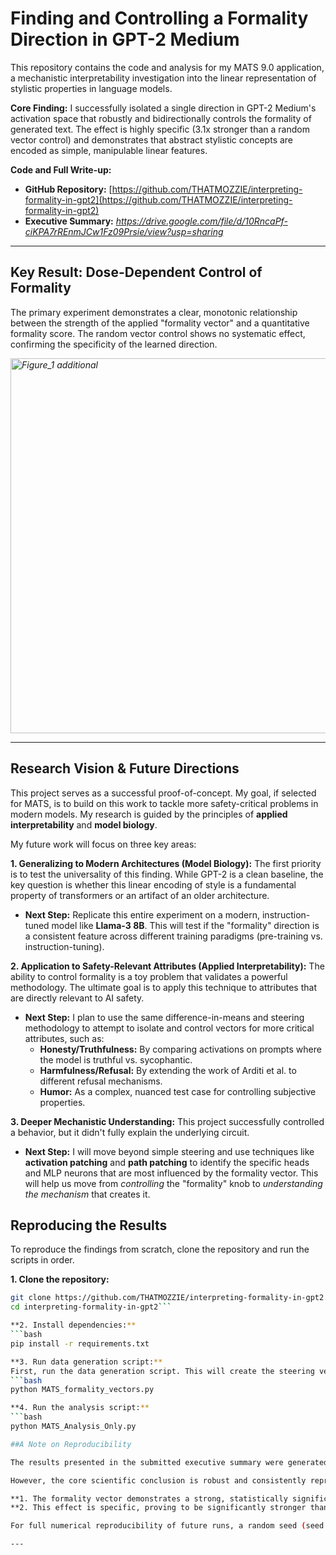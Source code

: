 

# **Finding and Controlling a Formality Direction in GPT-2 Medium**

This repository contains the code and analysis for my MATS 9.0 application, a mechanistic interpretability investigation into the linear representation of stylistic properties in language models.

**Core Finding:** I successfully isolated a single direction in GPT-2 Medium's activation space that robustly and bidirectionally controls the formality of generated text. The effect is highly specific (3.1x stronger than a random vector control) and demonstrates that abstract stylistic concepts are encoded as simple, manipulable linear features.

**Code and Full Write-up:**
*   **GitHub Repository:** [https://github.com/THATMOZZIE/interpreting-formality-in-gpt2](https://github.com/THATMOZZIE/interpreting-formality-in-gpt2)
*   **Executive Summary:** *https://drive.google.com/file/d/10RncaPf-ciKPA7rREnmJCw1Fz09Prsie/view?usp=sharing*

---

## Key Result: Dose-Dependent Control of Formality

The primary experiment demonstrates a clear, monotonic relationship between the strength of the applied "formality vector" and a quantitative formality score. The random vector control shows no systematic effect, confirming the specificity of the learned direction.

*<img width="1000" height="600" alt="Figure_1 additional" src="https://github.com/user-attachments/assets/e87ad9a6-6643-40ad-942c-eaac8fde1866" />*

---

## Research Vision & Future Directions

This project serves as a successful proof-of-concept. My goal, if selected for MATS, is to build on this work to tackle more safety-critical problems in modern models. My research is guided by the principles of **applied interpretability** and **model biology**.

My future work will focus on three key areas:

**1. Generalizing to Modern Architectures (Model Biology):**
The first priority is to test the universality of this finding. While GPT-2 is a clean baseline, the key question is whether this linear encoding of style is a fundamental property of transformers or an artifact of an older architecture.
*   **Next Step:** Replicate this entire experiment on a modern, instruction-tuned model like **Llama-3 8B**. This will test if the "formality" direction is a consistent feature across different training paradigms (pre-training vs. instruction-tuning).

**2. Application to Safety-Relevant Attributes (Applied Interpretability):**
The ability to control formality is a toy problem that validates a powerful methodology. The ultimate goal is to apply this technique to attributes that are directly relevant to AI safety.
*   **Next Step:** I plan to use the same difference-in-means and steering methodology to attempt to isolate and control vectors for more critical attributes, such as:
    *   **Honesty/Truthfulness:** By comparing activations on prompts where the model is truthful vs. sycophantic.
    *   **Harmfulness/Refusal:** By extending the work of Arditi et al. to different refusal mechanisms.
    *   **Humor:** As a complex, nuanced test case for controlling subjective properties.

**3. Deeper Mechanistic Understanding:**
This project successfully controlled a behavior, but it didn't fully explain the underlying circuit.
*   **Next Step:** I will move beyond simple steering and use techniques like **activation patching** and **path patching** to identify the specific heads and MLP neurons that are most influenced by the formality vector. This will help us move from *controlling* the "formality" knob to *understanding the mechanism* that creates it.



## Reproducing the Results

To reproduce the findings from scratch, clone the repository and run the scripts in order.

**1. Clone the repository:**
```bash
git clone https://github.com/THATMOZZIE/interpreting-formality-in-gpt2.git
cd interpreting-formality-in-gpt2```

**2. Install dependencies:**
```bash
pip install -r requirements.txt

**3. Run data generation script:**
First, run the data generation script. This will create the steering vector, run both the treatment (formality vector) and control (random vector) experiments (1000 generations total), and save the results into the data/ folder. This will take several minutes.
```bash
python MATS_formality_vectors.py

**4. Run the analysis script:**
```bash
python MATS_Analysis_Only.py

##A Note on Reproducibility

The results presented in the submitted executive summary were generated prior to fixing a random seed. Due to the stochastic nature of text generation (do_sample=True) and the random initialization of the control vector, the exact numerical values (e.g., F-scores, regression slopes) will vary slightly on each run.

However, the core scientific conclusion is robust and consistently reproduces across different random seeds:

**1. The formality vector demonstrates a strong, statistically significant, dose-dependent effect on the formality of generated text.**
**2. This effect is specific, proving to be significantly stronger than a random vector control of the same norm.**

For full numerical reproducibility of future runs, a random seed (seed = 42) has now been implemented in the main script, MATS_formality_vectors.py.

---

